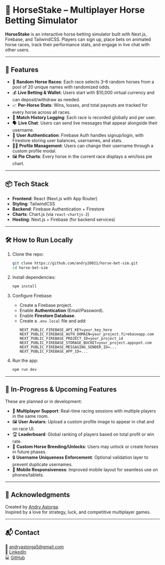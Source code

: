 # 🐎 HorseStake – Multiplayer Horse Betting Simulator

**HorseStake** is an interactive horse betting simulator built with Next.js, Firebase, and TailwindCSS. Players can sign up, place bets on animated horse races, track their performance stats, and engage in live chat with other users.

---

## 🚀 Features

- 🎲 **Random Horse Races**: Each race selects 3–6 random horses from a pool of 20 unique names with randomized odds.
- 💰 **Live Betting & Wallet**: Users start with $10,000 virtual currency and can deposit/withdraw as needed.
- 📈 **Per-Horse Stats**: Wins, losses, and total payouts are tracked for every horse across all races.
- 🧾 **Match History Logging**: Each race is recorded globally and per user.
- 🗣 **Live Chat**: Users can send live messages that appear alongside their username.
- 👤 **User Authentication**: Firebase Auth handles signup/login, with Firestore storing user balances, usernames, and stats.
- 🧑‍💼 **Profile Management**: Users can change their username through a custom profile modal.
- 🖼 **Pie Charts**: Every horse in the current race displays a win/loss pie chart.

---

## 📦 Tech Stack

- **Frontend**: React (Next.js with App Router)
- **Styling**: TailwindCSS
- **Backend**: Firebase Authentication + Firestore
- **Charts**: Chart.js (via `react-chartjs-2`)
- **Hosting**: Next.js + Firebase (for backend services)

---

## 🛠 How to Run Locally

1. Clone the repo:
   ```bash
   git clone https://github.com/andry20021/horse-bet-sim.git
   cd horse-bet-sim
   ```

2. Install dependencies:
   ```bash
   npm install
   ```

3. Configure Firebase:
   - Create a Firebase project.
   - Enable **Authentication** (Email/Password).
   - Enable **Firestore Database**.
   - Create a `.env.local` file and add:
     ```
     NEXT_PUBLIC_FIREBASE_API_KEY=your_key_here
     NEXT_PUBLIC_FIREBASE_AUTH_DOMAIN=your_project.firebaseapp.com
     NEXT_PUBLIC_FIREBASE_PROJECT_ID=your_project_id
     NEXT_PUBLIC_FIREBASE_STORAGE_BUCKET=your_project.appspot.com
     NEXT_PUBLIC_FIREBASE_MESSAGING_SENDER_ID=...
     NEXT_PUBLIC_FIREBASE_APP_ID=...
     ```

4. Run the app:
   ```bash
   npm run dev
   ```

---

## 🧪 In-Progress & Upcoming Features

These are planned or in development:

- 👥 **Multiplayer Support**: Real-time racing sessions with multiple players in the same room.
- 🖼 **User Avatars**: Upload a custom profile image to appear in chat and on race UI.
- 🏆 **Leaderboard**: Global ranking of players based on total profit or win rate.
- 🐴 **Custom Horse Breeding/Unlocks**: Users may unlock or create horses in future phases.
- 🔒 **Username Uniqueness Enforcement**: Optional validation layer to prevent duplicate usernames.
- 📲 **Mobile Responsiveness**: Improved mobile layout for seamless use on phones/tablets.

---

## 🤝 Acknowledgments

Created by [Andry Astorga](https://www.linkedin.com/in/andry-astorga-1835441b2/).  
Inspired by a love for strategy, luck, and competitive multiplayer games.

---

## 📬 Contact

📧 andryastorga5@gmail.com  
🔗 [LinkedIn](https://www.linkedin.com/in/andry-astorga-1835441b2/)  
💻 [GitHub](https://github.com/andry20021)